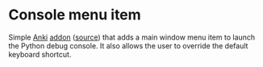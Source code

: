 # Console menu item
Simple [Anki](https://apps.ankiweb.net) [addon](https://ankiweb.net/shared/info/1930019102) ([source](https://github.com/TRIAEIOU/console-menu-item)) that adds a main window menu item to launch the Python debug console. It also allows the user to override the default keyboard shortcut. 
